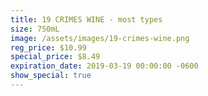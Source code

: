 ```yaml
---
title: 19 CRIMES WINE - most types
size: 750mL
image: /assets/images/19-crimes-wine.png
reg_price: $10.99
special_price: $8.49
expiration_date: 2019-03-19 00:00:00 -0600
show_special: true
---
```


